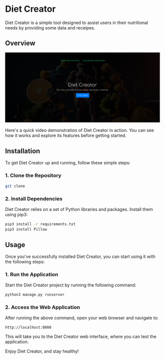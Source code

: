 # Diet Creator


Diet Creator is a simple tool designed to assist users in their nutritional needs by providing some data and receipes.

## Overview

[![Watch the Diet Creator in Action](img/diet.png)](img/deploy.mp4)

Here's a quick video demonstration of Diet Creator in action. You can see how it works and explore its features before getting started.

## Installation

To get Diet Creator up and running, follow these simple steps:

### 1. Clone the Repository

```bash
git clone 
```

### 2. Install Dependencies

Diet Creator relies on a set of Python libraries and packages. Install them using pip3:

```bash
pip3 install -r requirements.txt
pip3 install Pillow
```

## Usage

Once you've successfully installed Diet Creator, you can start using it with the following steps:

### 1. Run the Application

Start the Diet Creator project by running the following command:

```bash
python3 manage.py runserver
```

### 2. Access the Web Application

After running the above command, open your web browser and navigate to:

```
http://localhost:8000
```

This will take you to the Diet Creator web interface, where you can test the application.


Enjoy Diet Creator, and stay healthy!
